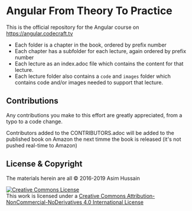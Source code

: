 # Angular From Theory To Practice

This is the official repository for the Angular course on https://angular.codecraft.tv

- Each folder is a chapter in the book, ordered by prefix number
- Each chapter has a subfolder for each lecture, again ordered by prefix number
- Each lecture as an index.adoc file which contains the content for that lecture.
- Each lecture folder also contains a `code` and `images` folder which contains code and/or images needed to support that lecture.

## Contributions

Any contributions you make to this effort are greatly appreciated, from a typo to a code change.

Contributors added to the CONTRIBUTORS.adoc will be added to the published book on Amazon the next timme the book is released (it's not pushed real-time to Amazon)

## License & Copyright

The materials herein are all &copy; 2016-2019 Asim Hussain

<a rel="license" href="http://creativecommons.org/licenses/by-nc-nd/4.0/"><img alt="Creative Commons License" style="border-width:0" src="https://i.creativecommons.org/l/by-nc-nd/4.0/88x31.png" /></a><br />This work is licensed under a <a rel="license" href="http://creativecommons.org/licenses/by-nc-nd/4.0/">Creative Commons Attribution-NonCommercial-NoDerivatives 4.0 International License</a>
